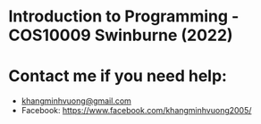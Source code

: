 # Introduction to Programming - COS10009 Swinburne (2022)
# Contact me if you need help:
- khangminhvuong@gmail.com
- Facebook: https://www.facebook.com/khangminhvuong2005/
